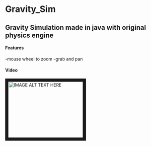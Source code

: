 # Gravity_Sim
## Gravity Simulation made in java with original physics engine
#### Features
-mouse wheel to zoom 
-grab and pan

#### Video
<a href="http://www.youtube.com/watch?feature=player_embedded&v=RzS4FmLskM0
" target="_blank"><img src="http://img.youtube.com/vi/RzS4FmLskM0/0.jpg" 
alt="IMAGE ALT TEXT HERE" width="240" height="180" border="10" /></a>
